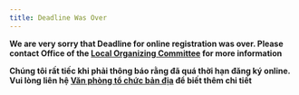 ```yaml
---
title: Deadline Was Over
---
```

**We are very sorry that Deadline for online registration was over. Please contact Office of the [Local Organizing Committee](/contact/) for more information**

**Chúng tôi rất tiếc khi phải thông báo rằng đã quá thời hạn đăng ký online. Vui lòng liên hệ [Văn phòng tổ chức bản địa](/contact/) để biết thêm chi tiết**
